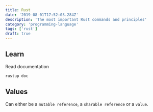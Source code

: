 ```yaml
---
title: Rust
date: '2019-08-01T17:52:03.284Z'
description: 'The most important Rust commands and principles'
category: 'programming-language'
tags: ['rust']
draft: true
---
```


## Learn

Read documentation

```bash
rustup doc
```

## Values

Can either be a `mutable reference`, a `sharable reference` or a `value`.
